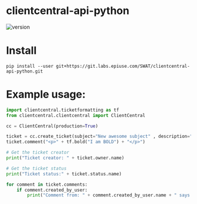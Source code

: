 # clientcentral-api-python
![version](https://img.shields.io/badge/version-1.0.0-green.svg?style=for-the-badge)

# Install
```
pip install --user git+https://git.labs.epiuse.com/SWAT/clientcentral-api-python.git
```

# Example usage:
```python
import clientcentral.ticketformatting as tf
from clientcentral.clientcentral import ClientCentral

cc = ClientCentral(production=True)

ticket = cc.create_ticket(subject="New awesome subject" , description="this is an awesome ticket")
ticket.comment("<p>" + tf.bold("I am BOLD") + "</p>")

# Get the ticket creator
print("Ticket creator: " + ticket.owner.name)

# Get the ticket status
print("Ticket status:" + ticket.status.name)

for comment in ticket.comments:
    if comment.created_by_user:
        print("Comment from: " + comment.created_by_user.name + " says: " + comment.description)

```
